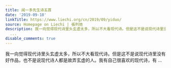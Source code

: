 ```yaml
---
title: 闻一多先生诗五首
date: '2019-09-18'
linkTitle: https://www.liechi.org/cn/2019/09/yiduo/
source: Homepage on Liechi | 張列弛
description: 我一向觉得现代诗里头玄虚太多，所以不大看现代诗。但是这不是说现代诗里没有好作品，也不是说现代诗人都是故弄玄虚的人。我有自己很喜欢的现代诗，有
  ...
disable_comments: true
---
```

我一向觉得现代诗里头玄虚太多，所以不大看现代诗。但是这不是说现代诗里没有好作品，也不是说现代诗人都是故弄玄虚的人。我有自己很喜欢的现代诗，有 ...